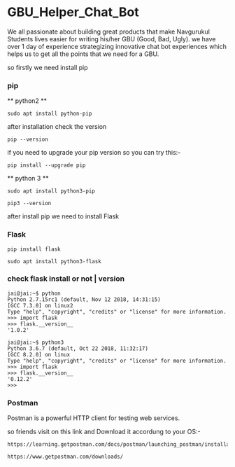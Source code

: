 # GBU_Helper_Chat_Bot
We all passionate about building great products that make Navgurukul Students lives easier for writing his/her GBU (Good, Bad, Ugly). we have over 1 day of experience strategizing innovative chat bot experiences which helps us to get all the points that we need for a GBU.


so firstly we need install pip

### pip 

** python2 **
```
sudo apt install python-pip
```
after installation check the version 
```
pip --version
```

if you need to upgrade your pip version so you can try this:-
```
pip install --upgrade pip
```

** python 3 **
```
sudo apt install python3-pip
```
```
pip3 --version
```


after install pip we need to install Flask
### Flask
```
pip install flask
```
```
sudo apt install python3-flask
```

### check flask install or not | version
```
jai@jai:~$ python
Python 2.7.15rc1 (default, Nov 12 2018, 14:31:15) 
[GCC 7.3.0] on linux2
Type "help", "copyright", "credits" or "license" for more information.
>>> import flask
>>> flask.__version__
'1.0.2'
```
```
jai@jai:~$ python3
Python 3.6.7 (default, Oct 22 2018, 11:32:17) 
[GCC 8.2.0] on linux
Type "help", "copyright", "credits" or "license" for more information.
>>> import flask
>>> flask.__version__
'0.12.2'
>>> 
```


### Postman

Postman is a powerful HTTP client for testing web services.

so friends visit on this link and Download it accordung to your OS:- 
```
https://learning.getpostman.com/docs/postman/launching_postman/installation_and_updates/
```
```
https://www.getpostman.com/downloads/
```
